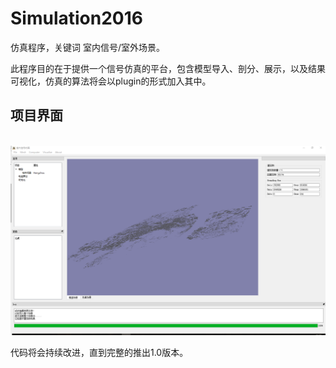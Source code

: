 # Simulation2016
  仿真程序，关键词 室内信号/室外场景。
  
  此程序目的在于提供一个信号仿真的平台，包含模型导入、剖分、展示，以及结果可视化，仿真的算法将会以plugin的形式加入其中。
  
  
## 项目界面

  ![image](https://raw.githubusercontent.com/joilee/Simulation2016/master/ImageFIle/ReadMD/UI.png)
  
  
  代码将会持续改进，直到完整的推出1.0版本。
